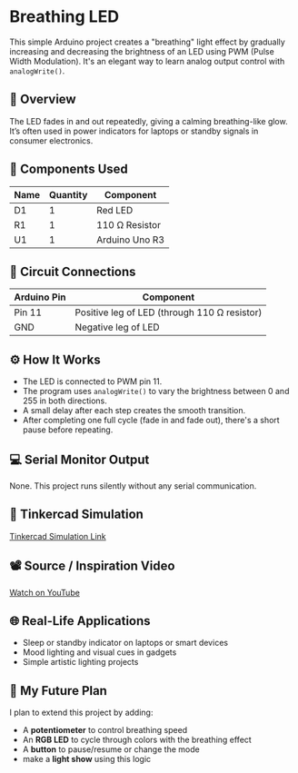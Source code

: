 # Breathing LED

This simple Arduino project creates a "breathing" light effect by gradually increasing and decreasing the brightness of an LED using PWM (Pulse Width Modulation). It's an elegant way to learn analog output control with `analogWrite()`.

## 🧾 Overview

The LED fades in and out repeatedly, giving a calming breathing-like glow. It’s often used in power indicators for laptops or standby signals in consumer electronics.

## 🔩 Components Used

| Name   | Quantity | Component       |
|--------|----------|------------------|
| D1     | 1        | Red LED          |
| R1     | 1        | 110 Ω Resistor   |
| U1     | 1        | Arduino Uno R3   |

## 🔌 Circuit Connections

| Arduino Pin | Component |
|-------------|-----------|
| Pin 11      | Positive leg of LED (through 110 Ω resistor) |
| GND         | Negative leg of LED |

## ⚙️ How It Works

- The LED is connected to PWM pin 11.
- The program uses `analogWrite()` to vary the brightness between 0 and 255 in both directions.
- A small delay after each step creates the smooth transition.
- After completing one full cycle (fade in and fade out), there's a short pause before repeating.

## 💻 Serial Monitor Output

None. This project runs silently without any serial communication.

## 🔗 Tinkercad Simulation

[Tinkercad Simulation Link](https://www.tinkercad.com/things/5mmLPpgDFnQ-breathing-led)

## 📽️ Source / Inspiration Video

[Watch on YouTube](https://youtu.be/HfBXMuKdtLY?si=ZhKDMD67BoC3V6xG)

## 🌐 Real-Life Applications

- Sleep or standby indicator on laptops or smart devices
- Mood lighting and visual cues in gadgets
- Simple artistic lighting projects

## 🧠 My Future Plan

I plan to extend this project by adding:
- A **potentiometer** to control breathing speed
- An **RGB LED** to cycle through colors with the breathing effect
- A **button** to pause/resume or change the mode
- make a **light show** using this logic
